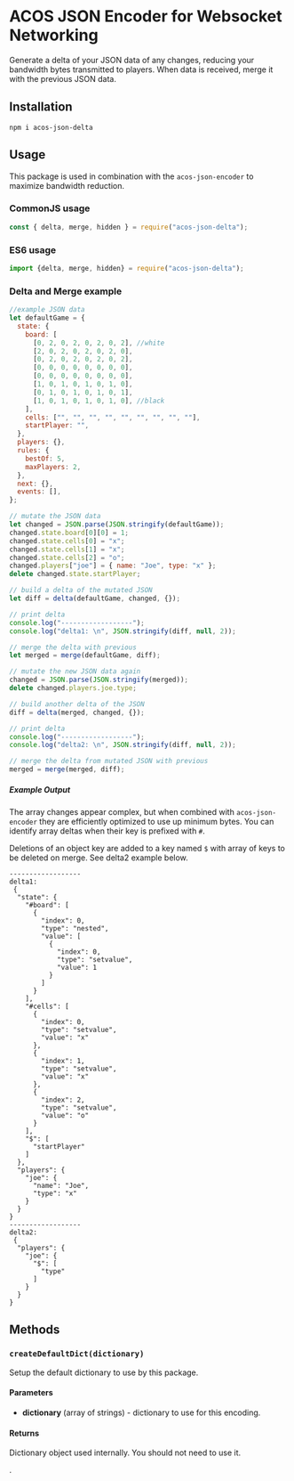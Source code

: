 # ACOS JSON Encoder for Websocket Networking

Generate a delta of your JSON data of any changes, reducing your bandwidth bytes transmitted to players. When data is received, merge it with the previous JSON data.

## Installation

```shell
npm i acos-json-delta
```

## Usage

This package is used in combination with the `acos-json-encoder` to maximize bandwidth reduction.

### CommonJS usage

```js
const { delta, merge, hidden } = require("acos-json-delta");
```

### ES6 usage

```js
import {delta, merge, hidden} = require("acos-json-delta");
```

### Delta and Merge example

```js
//example JSON data
let defaultGame = {
  state: {
    board: [
      [0, 2, 0, 2, 0, 2, 0, 2], //white
      [2, 0, 2, 0, 2, 0, 2, 0],
      [0, 2, 0, 2, 0, 2, 0, 2],
      [0, 0, 0, 0, 0, 0, 0, 0],
      [0, 0, 0, 0, 0, 0, 0, 0],
      [1, 0, 1, 0, 1, 0, 1, 0],
      [0, 1, 0, 1, 0, 1, 0, 1],
      [1, 0, 1, 0, 1, 0, 1, 0], //black
    ],
    cells: ["", "", "", "", "", "", "", "", ""],
    startPlayer: "",
  },
  players: {},
  rules: {
    bestOf: 5,
    maxPlayers: 2,
  },
  next: {},
  events: [],
};

// mutate the JSON data
let changed = JSON.parse(JSON.stringify(defaultGame));
changed.state.board[0][0] = 1;
changed.state.cells[0] = "x";
changed.state.cells[1] = "x";
changed.state.cells[2] = "o";
changed.players["joe"] = { name: "Joe", type: "x" };
delete changed.state.startPlayer;

// build a delta of the mutated JSON
let diff = delta(defaultGame, changed, {});

// print delta
console.log("------------------");
console.log("delta1: \n", JSON.stringify(diff, null, 2));

// merge the delta with previous
let merged = merge(defaultGame, diff);

// mutate the new JSON data again
changed = JSON.parse(JSON.stringify(merged));
delete changed.players.joe.type;

// build another delta of the JSON
diff = delta(merged, changed, {});

// print delta
console.log("------------------");
console.log("delta2: \n", JSON.stringify(diff, null, 2));

// merge the delta from mutated JSON with previous
merged = merge(merged, diff);
```

##### Example Output

The array changes appear complex, but when combined with `acos-json-encoder` they are efficiently optimized to use up minimum bytes. You can identify array deltas when their key is prefixed with `#`.

Deletions of an object key are added to a key named `$` with array of keys to be deleted on merge. See delta2 example below.

```
------------------
delta1:
 {
  "state": {
    "#board": [
      {
        "index": 0,
        "type": "nested",
        "value": [
          {
            "index": 0,
            "type": "setvalue",
            "value": 1
          }
        ]
      }
    ],
    "#cells": [
      {
        "index": 0,
        "type": "setvalue",
        "value": "x"
      },
      {
        "index": 1,
        "type": "setvalue",
        "value": "x"
      },
      {
        "index": 2,
        "type": "setvalue",
        "value": "o"
      }
    ],
    "$": [
      "startPlayer"
    ]
  },
  "players": {
    "joe": {
      "name": "Joe",
      "type": "x"
    }
  }
}
------------------
delta2:
 {
  "players": {
    "joe": {
      "$": [
        "type"
      ]
    }
  }
}
```

## Methods

### `createDefaultDict(dictionary)`

Setup the default dictionary to use by this package.

#### Parameters

- **dictionary** (array of strings) - dictionary to use for this encoding.

#### Returns

Dictionary object used internally. You should not need to use it.

.
